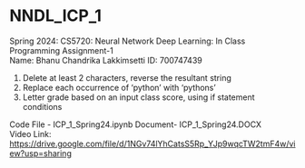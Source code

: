 # NNDL_ICP_1
Spring 2024: CS5720: Neural Network Deep Learning: In Class Programming Assignment-1   
Name: Bhanu Chandrika Lakkimsetti  ID: 700747439 
1. Delete at least 2 characters, reverse the resultant string
2. Replace each occurrence of ‘python’ with ‘pythons’
3. Letter grade based on an input class score, using if statement conditions
   
Code File - ICP_1_Spring24.ipynb Document- ICP_1_Spring24.DOCX   
Video Link: https://drive.google.com/file/d/1NGv74lYhCatsS5Rp_YJp9wqcTW2tmF4w/view?usp=sharing
